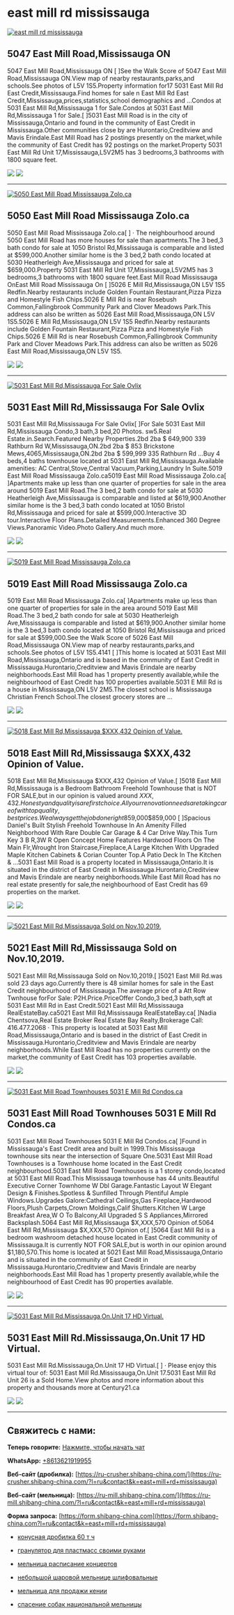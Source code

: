 # east mill rd mississauga

<a href="https://swt.shibang-china.com/?l=ru&img&k=east+mill+rd+mississauga" target="_blank">![east mill rd mississauga](http://static.shibang-china.com/all-800x300/1055.jpg)</a>

## 5047 East Mill Road,Mississauga ON
5047 East Mill Road,Mississauga ON [ ]See the Walk Score of 5047 East Mill Road,Mississauga ON.View map of nearby restaurants,parks,and schools.See photos of L5V 1S5.Property information for17 5031 East Mill Rd East Credit,Mississauga.Find homes for sale n East Mill Rd East Credit,Mississauga,prices,statistics,school demographics and …Condos at 5031 East Mill Rd,Mississauga 1 for Sale.Condos at 5031 East Mill Rd,Mississauga 1 for Sale.[ ]5031 East Mill Road is in the city of Mississauga,Ontario and found in the community of East Credit in Mississauga.Other communities close by are Hurontario,Creditview and Mavis Erindale.East Mill Road has 2 postings presently on the market,while the community of East Credit has 92 postings on the market.Property 5031 East Mill Rd Unit 17,Mississauga,L5V2M5 has 3 bedrooms,3 bathrooms with 1800 square feet.


<a href="https://whatsapp.shibangsoft.com/WhatsApp.php" target="_blank" title="WhatsApp">![](http://static.shibang-china.com/icon/whatsapp.png)</a> <a href="https://swt.shibang-china.com/?l=ru&icon&k=east+mill+rd+mississauga" target="_blank">![](http://static.shibang-china.com/icon/chat-ru.png)</a>

---

<a href="https://swt.shibang-china.com/?l=ru&img&k=east+mill+rd+mississauga" target="_blank">![5050 East Mill Road Mississauga Zolo.ca](http://static.shibang-china.com/all-800x300/199.jpg)</a>

## 5050 East Mill Road Mississauga Zolo.ca
5050 East Mill Road Mississauga Zolo.ca[ ]&nbsp;&#0183;&#32;The neighbourhood around 5050 East Mill Road has more houses for sale than apartments.The 3 bed,3 bath condo for sale at 1050 Bristol Rd,Mississauga is comparable and listed at $599,000.Another similar home is the 3 bed,2 bath condo located at 5030 Heatherleigh Ave,Mississauga and priced for sale at $659,000.Property 5031 East Mill Rd Unit 17,Mississauga,L5V2M5 has 3 bedrooms,3 bathrooms with 1800 square feet.East Mill Road Mississauga OnEast Mill Road Mississauga On [ ]5026 E Mill Rd,Mississauga,ON L5V 1S5 Redfin.Nearby restaurants include Golden Fountain Restaurant,Pizza Pizza and Homestyle Fish Chips.5026 E Mill Rd is near Rosebush Common,Fallingbrook Community Park and Clover Meadows Park.This address can also be written as 5026 East Mill Road,Mississauga,ON L5V 1S5.5026 E Mill Rd,Mississauga,ON L5V 1S5 Redfin.Nearby restaurants include Golden Fountain Restaurant,Pizza Pizza and Homestyle Fish Chips.5026 E Mill Rd is near Rosebush Common,Fallingbrook Community Park and Clover Meadows Park.This address can also be written as 5026 East Mill Road,Mississauga,ON L5V 1S5.


<a href="https://whatsapp.shibangsoft.com/WhatsApp.php" target="_blank" title="WhatsApp">![](http://static.shibang-china.com/icon/whatsapp.png)</a> <a href="https://swt.shibang-china.com/?l=ru&icon&k=east+mill+rd+mississauga" target="_blank">![](http://static.shibang-china.com/icon/chat-ru.png)</a>

---

<a href="https://swt.shibang-china.com/?l=ru&img&k=east+mill+rd+mississauga" target="_blank">![5031 East Mill Rd,Mississauga For Sale Ovlix](http://static.shibang-china.com/all-800x300/893.jpg)</a>

## 5031 East Mill Rd,Mississauga For Sale Ovlix
5031 East Mill Rd,Mississauga For Sale Ovlix[ ]For Sale 5031 East Mill Rd,Mississauga Condo,3 bath,3 bed,20 Photos. sw5.Real Estate.in.Search.Featured Nearby Properties.2bd 2ba $ 649,900 339 Rathburn Rd W,Mississauga,ON.2bd 2ba $ 853 Brickstone Mews,4065,Mississauga,ON.2bd 2ba $ 599,999 335 Rathburn Rd …Buy 4 beds,4 baths townhouse located at 5031 East Mill Rd,Mississauga.Available amenities: AC Central,Stove,Central Vacuum,Parking,Laundry In Suite.5019 East Mill Road Mississauga Zolo.ca5019 East Mill Road Mississauga Zolo.ca[ ]Apartments make up less than one quarter of properties for sale in the area around 5019 East Mill Road.The 3 bed,2 bath condo for sale at 5030 Heatherleigh Ave,Mississauga is comparable and listed at $619,900.Another similar home is the 3 bed,3 bath condo located at 1050 Bristol Rd,Mississauga and priced for sale at $599,000.Interactive 3D tour.Interactive Floor Plans.Detailed Measurements.Enhanced 360 Degree Views.Panoramic Video.Photo Gallery.And much more.


<a href="https://whatsapp.shibangsoft.com/WhatsApp.php" target="_blank" title="WhatsApp">![](http://static.shibang-china.com/icon/whatsapp.png)</a> <a href="https://swt.shibang-china.com/?l=ru&icon&k=east+mill+rd+mississauga" target="_blank">![](http://static.shibang-china.com/icon/chat-ru.png)</a>

---

<a href="https://swt.shibang-china.com/?l=ru&img&k=east+mill+rd+mississauga" target="_blank">![5019 East Mill Road Mississauga Zolo.ca](http://static.shibang-china.com/all-800x300/987.jpg)</a>

## 5019 East Mill Road Mississauga Zolo.ca
5019 East Mill Road Mississauga Zolo.ca[ ]Apartments make up less than one quarter of properties for sale in the area around 5019 East Mill Road.The 3 bed,2 bath condo for sale at 5030 Heatherleigh Ave,Mississauga is comparable and listed at $619,900.Another similar home is the 3 bed,3 bath condo located at 1050 Bristol Rd,Mississauga and priced for sale at $599,000.See the Walk Score of 5026 East Mill Road,Mississauga ON.View map of nearby restaurants,parks,and schools.See photos of L5V 1S5.4141 [ ]This home is located at 5031 East Mill Road,Mississauga,Ontario and is based in the community of East Credit in Mississauga.Hurontario,Creditview and Mavis Erindale are nearby neighborhoods.East Mill Road has 1 property presently available,while the neighbourhood of East Credit has 100 properties available.5031 E Mill Rd is a house in Mississauga,ON L5V 2M5.The closest school is Mississauga Christian French School.The closest grocery stores are …


<a href="https://whatsapp.shibangsoft.com/WhatsApp.php" target="_blank" title="WhatsApp">![](http://static.shibang-china.com/icon/whatsapp.png)</a> <a href="https://swt.shibang-china.com/?l=ru&icon&k=east+mill+rd+mississauga" target="_blank">![](http://static.shibang-china.com/icon/chat-ru.png)</a>

---

<a href="https://swt.shibang-china.com/?l=ru&img&k=east+mill+rd+mississauga" target="_blank">![5018 East Mill Rd,Mississauga $XXX,432 Opinion of Value.](http://static.shibang-china.com/all-800x300/23.jpg)</a>

## 5018 East Mill Rd,Mississauga $XXX,432 Opinion of Value.
5018 East Mill Rd,Mississauga $XXX,432 Opinion of Value.[ ]5018 East Mill Rd,Mississauga is a Bedroom Bathroom Freehold Townhouse that is NOT FOR SALE,but in our opinion is valued around $XXX,432.Honesty and quality is are first choice.All your renovation needs are taking care of with top quality,best prices.We always get the job done right$859,000$859,000 [ ]Spacious Daniel's Built Stylish Freehold Townhouse In An Amenity Filled Neighborhood With Rare Double Car Garage &amp; 4 Car Drive Way.This Turn Key 3 B R,3W R Open Concept Home Features Hardwood Floors On The Main Flr,Wrought Iron Staircase,Fireplace,A Large Kitchen With Upgraded Maple Kitchen Cabinets &amp; Corian Counter Top.A Patio Deck In The Kitchen &amp; …5031 East Mill Road is a property located in Mississauga,Ontario.It is situated in the district of East Credit in Mississauga.Hurontario,Creditview and Mavis Erindale are nearby neighborhoods.While East Mill Road has no real estate presently for sale,the neighbourhood of East Credit has 69 properties on the market.


<a href="https://whatsapp.shibangsoft.com/WhatsApp.php" target="_blank" title="WhatsApp">![](http://static.shibang-china.com/icon/whatsapp.png)</a> <a href="https://swt.shibang-china.com/?l=ru&icon&k=east+mill+rd+mississauga" target="_blank">![](http://static.shibang-china.com/icon/chat-ru.png)</a>

---

<a href="https://swt.shibang-china.com/?l=ru&img&k=east+mill+rd+mississauga" target="_blank">![5021 East Mill Rd,Mississauga Sold on Nov.10,2019.](http://static.shibang-china.com/all-800x300/289.jpg)</a>

## 5021 East Mill Rd,Mississauga Sold on Nov.10,2019.
5021 East Mill Rd,Mississauga Sold on Nov.10,2019.[ ]5021 East Mill Rd.was sold 23 days ago.Currently there is 48 similar homes for sale in the East Credit neighbourhood of Mississauga.The average price of a Att Row Twnhouse forFor Sale: P2H.Price.PriceOffer Condo,3 bed,3 bath,sqft at 5031 East Mill Rd in East Credit.5021 East Mill Rd,Mississauga RealEstateBay.ca5021 East Mill Rd,Mississauga RealEstateBay.ca[ ]Nadia Chentsova,Real Estate Broker Real Estate Bay Realty,Brokerage Call: 416.477.2068&nbsp;&#0183;&#32;This property is located at 5031 East Mill Road,Mississauga,Ontario and is based in the district of East Credit in Mississauga.Hurontario,Creditview and Mavis Erindale are nearby neighborhoods.While East Mill Road has no properties currently on the market,the community of East Credit has 103 properties available.


<a href="https://whatsapp.shibangsoft.com/WhatsApp.php" target="_blank" title="WhatsApp">![](http://static.shibang-china.com/icon/whatsapp.png)</a> <a href="https://swt.shibang-china.com/?l=ru&icon&k=east+mill+rd+mississauga" target="_blank">![](http://static.shibang-china.com/icon/chat-ru.png)</a>

---

<a href="https://swt.shibang-china.com/?l=ru&img&k=east+mill+rd+mississauga" target="_blank">![5031 East Mill Road Townhouses 5031 E Mill Rd  Condos.ca](http://static.shibang-china.com/all-800x300/1291.jpg)</a>

## 5031 East Mill Road Townhouses 5031 E Mill Rd  Condos.ca
5031 East Mill Road Townhouses 5031 E Mill Rd  Condos.ca[ ]Found in Mississauga's East Credit area and built in 1999.This Mississauga townhouse sits near the intersection of Square One.5031 East Mill Road Townhouses is a Townhouse home located in the East Credit neighbourhood.5031 East Mill Road Townhouses is a 1 storey condo,located at 5031 East Mill Road.This Mississauga townhouse has 44 units.Beautiful Executive Corner Townhome W Dbl Garage.Fantastic Layout W Elegant Design &amp; Finishes.Spotless &amp; Sunfilled Through Plentiful Ample Windows.Upgrades Galore:Cathedral Ceilings,Gas Fireplace,Hardwood Floors,Plush Carpets,Crown Moldings,Calif Shutters.Kitchen W Large Breakfast Area,W O To Balcony,All Upgraded S S Appliances,Mirrored Backsplash.5064 East Mill Rd,Mississauga $X,XXX,570 Opinion of.5064 East Mill Rd,Mississauga $X,XXX,570 Opinion of.[ ]5064 East Mill Rd is a bedroom washroom detached house located in East Credit community of Mississauga.It is currently NOT FOR SALE,but is worth in our opinion around $1,180,570.This home is located at 5021 East Mill Road,Mississauga,Ontario and is situated in the community of East Credit in Mississauga.Hurontario,Creditview and Mavis Erindale are nearby neighborhoods.East Mill Road has 1 property presently available,while the neighbourhood of East Credit has 90 properties available.


<a href="https://whatsapp.shibangsoft.com/WhatsApp.php" target="_blank" title="WhatsApp">![](http://static.shibang-china.com/icon/whatsapp.png)</a> <a href="https://swt.shibang-china.com/?l=ru&icon&k=east+mill+rd+mississauga" target="_blank">![](http://static.shibang-china.com/icon/chat-ru.png)</a>

---

<a href="https://swt.shibang-china.com/?l=ru&img&k=east+mill+rd+mississauga" target="_blank">![5031 East Mill Rd.Mississauga,On.Unit 17 HD Virtual.](http://static.shibang-china.com/all-800x300/1470.jpg)</a>

## 5031 East Mill Rd.Mississauga,On.Unit 17 HD Virtual.
5031 East Mill Rd.Mississauga,On.Unit 17 HD Virtual.[ ]&nbsp;&#0183;&#32;Please enjoy this virtual tour of: 5031 East Mill Rd.Mississauga,On.Unit 17.5031 East Mill Rd Unit 26 is a Sold Home.View photos and more information about this property and thousands more at Century21.ca

<a href="https://whatsapp.shibangsoft.com/WhatsApp.php" target="_blank" title="WhatsApp">![](http://static.shibang-china.com/icon/whatsapp.png)</a> <a href="https://swt.shibang-china.com/?l=ru&icon&k=east+mill+rd+mississauga" target="_blank">![](http://static.shibang-china.com/icon/chat-ru.png)</a>

---
## Свяжитесь с нами:

**Теперь говорите:** [Нажмите, чтобы начать чат](https://swt.shibang-china.com?l=ru&contact&k=east+mill+rd+mississauga)

**WhatsApp:**  [+8613621919955](https://whatsapp.shibangsoft.com/WhatsApp.php)

**Веб-сайт (дробилка):** [https://ru-crusher.shibang-china.com/](https://ru-crusher.shibang-china.com/?l=ru&contact&k=east+mill+rd+mississauga)

**Веб-сайт (мельница):** [https://ru-mill.shibang-china.com/](https://ru-mill.shibang-china.com/?l=ru&contact&k=east+mill+rd+mississauga)

**Форма запроса:** [https://form.shibang-china.com](https://form.shibang-china.com?l=ru&contact&k=east+mill+rd+mississauga)

* [конусная дробилка 60 т  ч](../120/%D0%BA%D0%BE%D0%BD%D1%83%D1%81%D0%BD%D0%B0%D1%8F%20%D0%B4%D1%80%D0%BE%D0%B1%D0%B8%D0%BB%D0%BA%D0%B0%2060%20%D1%82%20%20%D1%87.md)

* [гранулятор для пластмасс своими руками](../114/%D0%B3%D1%80%D0%B0%D0%BD%D1%83%D0%BB%D1%8F%D1%82%D0%BE%D1%80%20%D0%B4%D0%BB%D1%8F%20%D0%BF%D0%BB%D0%B0%D1%81%D1%82%D0%BC%D0%B0%D1%81%D1%81%20%D1%81%D0%B2%D0%BE%D0%B8%D0%BC%D0%B8%20%D1%80%D1%83%D0%BA%D0%B0%D0%BC%D0%B8.md)

* [мельница расписание концертов](../115/%D0%BC%D0%B5%D0%BB%D1%8C%D0%BD%D0%B8%D1%86%D0%B0%20%D1%80%D0%B0%D1%81%D0%BF%D0%B8%D1%81%D0%B0%D0%BD%D0%B8%D0%B5%20%D0%BA%D0%BE%D0%BD%D1%86%D0%B5%D1%80%D1%82%D0%BE%D0%B2.md)

* [небольшой шаровой мельнице шлифовальные](../110/%D0%BD%D0%B5%D0%B1%D0%BE%D0%BB%D1%8C%D1%88%D0%BE%D0%B9%20%D1%88%D0%B0%D1%80%D0%BE%D0%B2%D0%BE%D0%B9%20%D0%BC%D0%B5%D0%BB%D1%8C%D0%BD%D0%B8%D1%86%D0%B5%20%D1%88%D0%BB%D0%B8%D1%84%D0%BE%D0%B2%D0%B0%D0%BB%D1%8C%D0%BD%D1%8B%D0%B5.md)

* [мельница для продажи кении](../107/%D0%BC%D0%B5%D0%BB%D1%8C%D0%BD%D0%B8%D1%86%D0%B0%20%D0%B4%D0%BB%D1%8F%20%D0%BF%D1%80%D0%BE%D0%B4%D0%B0%D0%B6%D0%B8%20%D0%BA%D0%B5%D0%BD%D0%B8%D0%B8.md)

* [спасение собак национальной мельницы](../120/%D1%81%D0%BF%D0%B0%D1%81%D0%B5%D0%BD%D0%B8%D0%B5%20%D1%81%D0%BE%D0%B1%D0%B0%D0%BA%20%D0%BD%D0%B0%D1%86%D0%B8%D0%BE%D0%BD%D0%B0%D0%BB%D1%8C%D0%BD%D0%BE%D0%B9%20%D0%BC%D0%B5%D0%BB%D1%8C%D0%BD%D0%B8%D1%86%D1%8B.md)